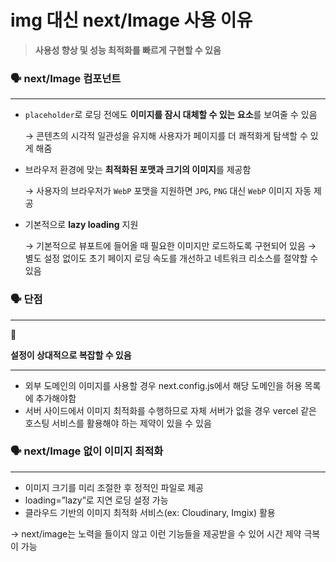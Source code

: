 # img 대신 next/Image 사용 이유
> **사용성 향상 및 성능 최적화를 빠르게 구현할 수 있음**
> 

### 🗣 next/Image 컴포넌트

---

- `placeholder`로 로딩 전에도 **이미지를 잠시 대체할 수 있는 요소**를 보여줄 수 있음
    
    → 콘텐츠의 시각적 일관성을 유지해 사용자가 페이지를 더 쾌적화게 탐색할 수 있게 해줌
    
- 브라우저 환경에 맞는 **최적화된 포맷과 크기의 이미지**를 제공함
    
    → 사용자의 브라우저가 `WebP` 포맷을 지원하면 `JPG`, `PNG` 대신 `WebP` 이미지 자동 제공
    
- 기본적으로 **lazy loading** 지원
    
    → 기본적으로 뷰포트에 들어올 때 필요한 이미지만 로드하도록 구현되어 있음
    → 별도 설정 없이도 초기 페이지 로딩 속도를 개선하고 네트워크 리소스를 절약할 수 있음
    

### 🗣 단점

---

<aside>
🤔

**설정이 상대적으로 복잡할 수 있음**

---

- 외부 도메인의 이미지를 사용할 경우 next.config.js에서 해당 도메인을 허용 목록에 추가해야함
- 서버 사이드에서 이미지 최적화를 수행하므로 자체 서버가 없을 경우 vercel 같은 호스팅 서비스를 활용해야 하는 제약이 있을 수 있음
</aside>

### 🗣 next/Image 없이 이미지 최적화

---

- 이미지 크기를 미리 조절한 후 정적인 파일로 제공
- loading=”lazy”로 지연 로딩 설정 가능
- 클라우드 기반의 이미지 최적화 서비스(ex: Cloudinary, Imgix) 활용

→ next/image는 노력을 들이지 않고 이런 기능들을 제공받을 수 있어 시간 제약 극복이 가능
